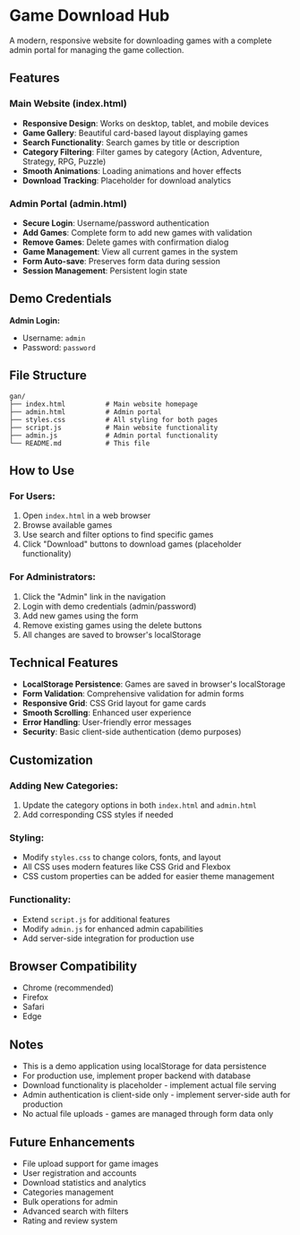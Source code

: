 # Game Download Hub

A modern, responsive website for downloading games with a complete admin portal for managing the game collection.

## Features

### Main Website (index.html)
- **Responsive Design**: Works on desktop, tablet, and mobile devices
- **Game Gallery**: Beautiful card-based layout displaying games
- **Search Functionality**: Search games by title or description
- **Category Filtering**: Filter games by category (Action, Adventure, Strategy, RPG, Puzzle)
- **Smooth Animations**: Loading animations and hover effects
- **Download Tracking**: Placeholder for download analytics

### Admin Portal (admin.html)
- **Secure Login**: Username/password authentication
- **Add Games**: Complete form to add new games with validation
- **Remove Games**: Delete games with confirmation dialog
- **Game Management**: View all current games in the system
- **Form Auto-save**: Preserves form data during session
- **Session Management**: Persistent login state

## Demo Credentials

**Admin Login:**
- Username: `admin`
- Password: `password`

## File Structure

```
gan/
├── index.html          # Main website homepage
├── admin.html          # Admin portal
├── styles.css          # All styling for both pages
├── script.js           # Main website functionality
├── admin.js            # Admin portal functionality
└── README.md           # This file
```

## How to Use

### For Users:
1. Open `index.html` in a web browser
2. Browse available games
3. Use search and filter options to find specific games
4. Click "Download" buttons to download games (placeholder functionality)

### For Administrators:
1. Click the "Admin" link in the navigation
2. Login with demo credentials (admin/password)
3. Add new games using the form
4. Remove existing games using the delete buttons
5. All changes are saved to browser's localStorage

## Technical Features

- **LocalStorage Persistence**: Games are saved in browser's localStorage
- **Form Validation**: Comprehensive validation for admin forms
- **Responsive Grid**: CSS Grid layout for game cards
- **Smooth Scrolling**: Enhanced user experience
- **Error Handling**: User-friendly error messages
- **Security**: Basic client-side authentication (demo purposes)

## Customization

### Adding New Categories:
1. Update the category options in both `index.html` and `admin.html`
2. Add corresponding CSS styles if needed

### Styling:
- Modify `styles.css` to change colors, fonts, and layout
- All CSS uses modern features like CSS Grid and Flexbox
- CSS custom properties can be added for easier theme management

### Functionality:
- Extend `script.js` for additional features
- Modify `admin.js` for enhanced admin capabilities
- Add server-side integration for production use

## Browser Compatibility

- Chrome (recommended)
- Firefox
- Safari
- Edge

## Notes

- This is a demo application using localStorage for data persistence
- For production use, implement proper backend with database
- Download functionality is placeholder - implement actual file serving
- Admin authentication is client-side only - implement server-side auth for production
- No actual file uploads - games are managed through form data only

## Future Enhancements

- File upload support for game images
- User registration and accounts
- Download statistics and analytics
- Categories management
- Bulk operations for admin
- Advanced search with filters
- Rating and review system